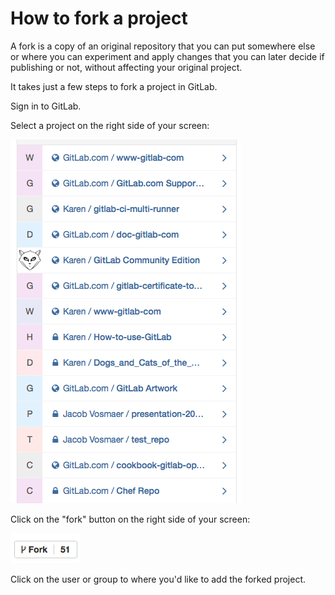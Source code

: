 # How to fork a project

A fork is a copy of an original repository that you can put somewhere else
or where you can experiment and apply changes that you can later decide if
publishing or not, without affecting your original project.

It takes just a few steps to fork a project in GitLab.

Sign in to GitLab.

Select a project on the right side of your screen:

![Select a project](img/select_project.png)

Click on the "fork" button on the right side of your screen:

![Fork](img/fork.png)

Click on the user or group to where you'd like to add the forked project.
